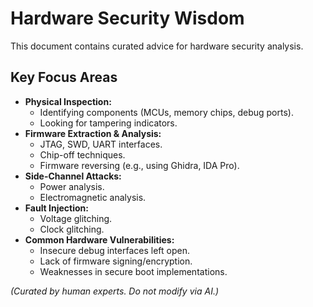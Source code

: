 # Hardware Security Wisdom

This document contains curated advice for hardware security analysis.

## Key Focus Areas

- **Physical Inspection:**
  - Identifying components (MCUs, memory chips, debug ports).
  - Looking for tampering indicators.
- **Firmware Extraction & Analysis:**
  - JTAG, SWD, UART interfaces.
  - Chip-off techniques.
  - Firmware reversing (e.g., using Ghidra, IDA Pro).
- **Side-Channel Attacks:**
  - Power analysis.
  - Electromagnetic analysis.
- **Fault Injection:**
  - Voltage glitching.
  - Clock glitching.
- **Common Hardware Vulnerabilities:**
  - Insecure debug interfaces left open.
  - Lack of firmware signing/encryption.
  - Weaknesses in secure boot implementations.

*(Curated by human experts. Do not modify via AI.)* 